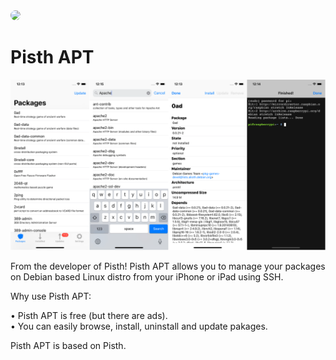 <img style="border-radius: 25px;" src="https://raw.githubusercontent.com/ColdGrub1384/Pisth/master/Pisth%20APT/Pisth%20APT/Assets.xcassets/AppIcon.appiconset/Icon-App-60x60%402x.png">

# Pisth APT

![screenshots](screenshots.png)

From the developer of Pisth! Pisth APT allows you to manage your packages on Debian based Linux distro from your iPhone or iPad using SSH.

Why use Pisth APT:

• Pisth APT is free (but there are ads).<br/>
• You can easily browse, install, uninstall and update pakages.

Pisth APT is based on Pisth.
